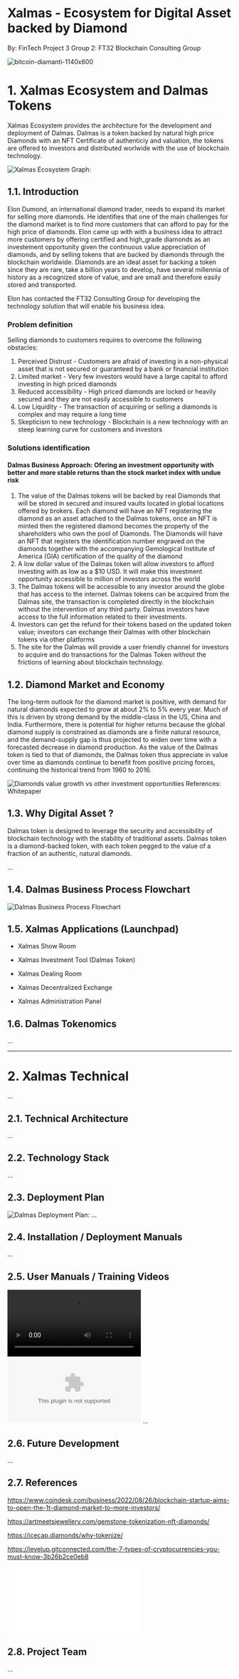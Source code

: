 # Xalmas - Ecosystem for Digital Asset backed by Diamond 
By: FinTech Project 3 Group 2: FT32 Blockchain Consulting Group

![bitcoin-diamanti-1140x600](https://user-images.githubusercontent.com/105663954/200082085-6e1ba619-aa66-4367-afa7-ae501e2cc842.jpg)

# 1. Xalmas Ecosystem and Dalmas Tokens

Xalmas Ecosystem provides the architecture for the development and deployment of Dalmas. Dalmas is a token backed by natural high price Diamonds with an NFT Certificate of authenticiy and valuation, the tokens are offered to investors and distributed worlwide with the use of blockchain technology.

 ![Xalmas Ecosystem Graph:](XALMAS_Ecosystem.png)

## 1.1. Introduction

Elon Dumond, an international diamond trader, needs to expand its market for selling more diamonds. He identifies that one of the main challenges for the diamond market is to find more customers that can afford to pay for the high price of diamonds. Elon came up with with a business idea to attract more customers by offering certified and high_grade diamonds as an investement opportunity given the continuous value appreciation of diamonds, and by selling tokens that are backed by diamonds through the blockchain worldwide. Diamonds are an ideal asset for backing a token since they are rare, take a billion years to develop, have several millennia of history as a recognized store of value, and are small and therefore easily stored and transported.

Elon has contacted the FT32 Consulting Group for developing the technology solution that will enable his business idea.

### Problem definition

Selling diamonds to customers requires to overcome the following obstacles:
1) Perceived Distrust - Customers are afraid of investing in a non-physical asset that is not secured or guaranteed by a bank or financial institution
2) Limited market - Very few investors would have a large capital to afford investing in high priced diamonds  
3) Reduced accessibility - High priced diamonds are locked or heavily secured and they are not easily accessible to customers
4) Low Liquidity - The transaction of acquiring or selling a diamonds is complex and may require a long time
5) Skepticism to new technology - Blockchain is a new technology with an steep learning curve for customers and investors

### Solutions identification

#### Dalmas Business Approach: Ofering an investment opportunity with better and more stable returns than the stock market index with undue risk

1) The value of the Dalmas tokens will be backed by real Diamonds that will be stored in secured and insured vaults located in global locations offered by brokers. Each diamond will have an NFT registering the diamond as an asset attached to the Dalmas tokens, once an NFT is minted then the registered diamond becomes the property of the shareholders who own the pool of Diamonds. The Diamonds will have an NFT that registers the identification number engraved on the diamonds together with the accompanying Gemological Institute of America (GIA) certification of the quality of the diamond
2) A low dollar value of the Dalmas token will allow investors to afford investing with as low as a $10 USD. It will make this investment opportunity accessible to million of investors across the world  
3) The Dalmas tokens will be accessible to any investor around the globe that has access to the internet. Dalmas tokens can be acquired from the Dalmas site, the transaction is completed directly in the blockchain without the intervention of any third party. Dalmas investors have access to the full information related to their investments.
4) Investors can get the refund for their tokens based on the updated token value; investors can exchange their Dalmas with other blockchain tokens via other platforms
5) The site for the Dalmas will provide a user friendly channel for investors to acquire and do transactions for the Dalmas Token without the frictions of learning about blockchain technology.

## 1.2. Diamond Market and Economy 

The long-term outlook for the diamond market is positive, with demand for natural diamonds expected to grow at about 2% to 5% every year. Much of this is driven by strong demand by the middle-class in the US, China and India. Furthermore, there is potential for higher returns because the global diamond supply is constrained as diamonds are a finite natural resource, and the demand-supply gap is thus projected to widen over time with a forecasted decrease in diamond production. As the value of the Dalmas token is tied to that of diamonds, the Dalmas token thus appreciate in value over time as diamonds continue to benefit from positive pricing forces, continuing the historical trend from 1960 to 2016.

![Diamonds value growth vs other investment opportunities](Diamonds_value_trend.png)
 References: Whitepaper
 
## 1.3. Why Digital Asset ?
 Dalmas token is designed to leverage the security and accessibility of blockchain technology with the stability of traditional assets. Dalmas token is a diamond-backed token, with each token pegged to the value of a fraction of an authentic, natural diamonds.
 
 ...

## 1.4. Dalmas Business Process Flowchart
 
![Dalmas Business Process Flowchart](Dalmas_Flowchart.png)


## 1.5. Xalmas Applications (Launchpad)

- Xalmas Show Room

- Xalmas Investment Tool (Dalmas Token)

- Xalmas Dealing Room 

- Xalmas Decentralized Exchange 

- Xalmas Administration Panel 

## 1.6. Dalmas Tokenomics
 ...

---

# 2. Xalmas Technical

 ...

## 2.1. Technical Architecture 
 ...

## 2.2. Technology Stack 
 ...

## 2.3. Deployment Plan 

![Dalmas Deployment Plan: ](Dalmas_Deployment_Plan.png)
 ...

## 2.4. Installation / Deployment Manuals 
 ...

## 2.5. User Manuals / Training Videos 
 
 ![Dalmas Dex Listing and Trading](DALMAS_DEX_Listing_and_Trading.mp4)
 ![Ganache on AWS](Ganache_on_AWS.docx)
 ...

## 2.6. Future Development 
 ...

## 2.7. References



https://www.coindesk.com/business/2022/08/26/blockchain-startup-aims-to-open-the-1t-diamond-market-to-more-investors/

https://artmeetsjewellery.com/gemstone-tokenization-nft-diamonds/

https://icecap.diamonds/why-tokenize/

https://levelup.gitconnected.com/the-7-types-of-cryptocurrencies-you-must-know-3b26b2ce0eb8

![Whitepaper Token Backed by Diamonds: ](Whitepaper_Token_Backed_Diamond_mDia_WPVER_0_07.pdf)

## 2.8. Project Team 
 ...
 
